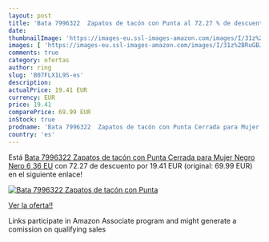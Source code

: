 ```yaml
---
layout: post
title: 'Bata 7996322  Zapatos de tacón con Punta al 72.27 % de descuento'
date: 
thumbnailImage: 'https://images-eu.ssl-images-amazon.com/images/I/31z%2BRuGBJiL._SL200_.jpg'
images: [ 'https://images-eu.ssl-images-amazon.com/images/I/31z%2BRuGBJiL._SL200_.jpg' ]
comments: true
category: ofertas
author: ring
slug: 'B07FLX1L9S-es'
description:
actualPrice: 19.41 EUR
currency: EUR
price: 19.41
comparePrice: 69.99 EUR
inStock: true
prodname: 'Bata 7996322  Zapatos de tacón con Punta Cerrada para Mujer  Negro  Nero 6   36 EU'
country: 'es'
---
```


Está [Bata 7996322  Zapatos de tacón con Punta Cerrada para Mujer  Negro  Nero 6   36 EU](https://www.amazon.es/dp/B07FLX1L9S/?tag=tolees-21) con 72.27 de descuento por 19.41 EUR (original: 69.99 EUR) en el siguiente enlace!

[![Bata 7996322  Zapatos de tacón con Punta](https://images-eu.ssl-images-amazon.com/images/I/31z%2BRuGBJiL._SL200_.jpg)](https://www.amazon.es/dp/B07FLX1L9S/?tag=tolees-21)

[Ver la oferta!!](https://www.amazon.es/dp/B07FLX1L9S/?tag=tolees-21)

Links participate in Amazon Associate program and might generate a comission on qualifying sales


